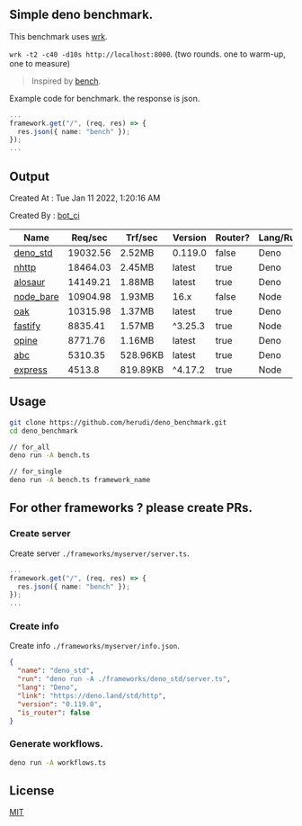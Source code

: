 ## Simple deno benchmark.
This benchmark uses [wrk](https://github.com/wg/wrk).

`wrk -t2 -c40 -d10s http://localhost:8000`. (two rounds. one to warm-up, one to measure)

> Inspired by [bench](https://github.com/denosaurs/bench).

Example code for benchmark. the response is json.
```ts
...
framework.get("/", (req, res) => {
  res.json({ name: "bench" });
});
...
```

## Output
Created At : Tue Jan 11 2022, 1:20:16 AM

Created By : [bot_ci](https://github.com/herudi/deno_benchmarks/commits?author=github-actions%5Bbot%5D)

|Name|Req/sec|Trf/sec|Version|Router?|Lang/Runtime|
|----|----|----|----|----|----|
|[deno_std](https://deno.land/std/http)|19032.56|2.52MB|0.119.0|false|Deno|
|[nhttp](https://github.com/nhttp/nhttp)|18464.03|2.45MB|latest|true|Deno|
|[alosaur](https://github.com/alosaur/alosaur)|14149.21|1.88MB|latest|true|Deno|
|[node_bare](https://nodejs.org)|10904.98|1.93MB|16.x|false|Node|
|[oak](https://github.com/oakserver/oak)|10315.98|1.37MB|latest|true|Deno|
|[fastify](https://github.com/fastify/fastify)|8835.41|1.57MB|^3.25.3|true|Node|
|[opine](https://github.com/cmorten/opine)|8771.76|1.16MB|latest|true|Deno|
|[abc](https://deno.land/x/abc)|5310.35|528.96KB|latest|true|Deno|
|[express](https://github.com/expressjs/express)|4513.8|819.89KB|^4.17.2|true|Node|


## Usage
```bash
git clone https://github.com/herudi/deno_benchmark.git
cd deno_benchmark

// for_all
deno run -A bench.ts

// for_single
deno run -A bench.ts framework_name
```
## For other frameworks ? please create PRs.
### Create server
Create server `./frameworks/myserver/server.ts`.
```ts
...
framework.get("/", (req, res) => {
  res.json({ name: "bench" });
});
...
```
### Create info
Create info `./frameworks/myserver/info.json`.
```json
{
  "name": "deno_std",
  "run": "deno run -A ./frameworks/deno_std/server.ts",
  "lang": "Deno",
  "link": "https://deno.land/std/http",
  "version": "0.119.0",
  "is_router": false
}
```
### Generate workflows.
```bash
deno run -A workflows.ts
```
## License

[MIT](LICENSE)

